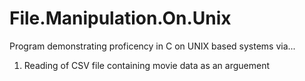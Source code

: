 # File.Manipulation.On.Unix
Program demonstrating proficency in C on UNIX based systems via...

1. Reading of CSV file containing movie data as an arguement 
